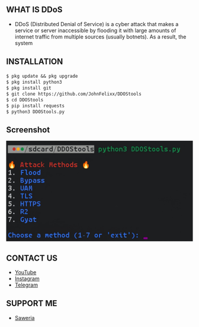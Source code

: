 ## WHAT IS DDoS
- DDoS (Distributed Denial of Service) is a cyber attack that makes a service or server inaccessible by flooding it with large amounts of internet traffic from multiple sources (usually botnets). As a result, the system


## INSTALLATION
```
$ pkg update && pkg upgrade
$ pkg install python3
$ pkg install git
$ git clone https://github.com/JohnFelixx/DDOStools
$ cd DDOStools
$ pip install requests
$ python3 DDOStools.py
```

## Screenshot
![Dolkings preview](DDOStools.png)

## CONTACT US
- [YouTube](https://youtube.com/sonymodderr)
- [Instagram](https://instagram.com/kuciinglangka)
- [Telegram](https://t.me/OrdinaryPeople403)

## SUPPORT ME
- [Saweria](https://saweria.co/SonySec07)
